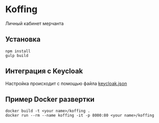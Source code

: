 # Koffing
Личный кабинет мерчанта

## Установка

    npm install
    gulp build

## Интеграция с Keycloak
Настройка происходит с помощью файла [keycloak.json](/app/keycloak.json)

## Пример Docker развертки
    
    docker build -t <your name>/koffing .
    docker run --rm --name koffing -it -p 8000:80 <your name>/koffing